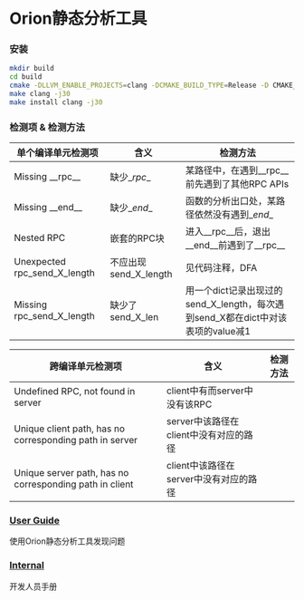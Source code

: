 # Orion静态分析工具

### 安装
```bash
mkdir build
cd build
cmake -DLLVM_ENABLE_PROJECTS=clang -DCMAKE_BUILD_TYPE=Release -D CMAKE_C_COMPILER=gcc -D CMAKE_CXX_COMPILER=g++ -G "Unix Makefiles" ../llvm
make clang -j30
make install clang -j30
```

### 检测项 & 检测方法

| 单个编译单元检测项           | 含义                  | 检测方法                                                     |
| ---------------------------- | --------------------- | ------------------------------------------------------------ |
| Missing \_\_rpc\_\_          | 缺少\__rpc__          | 某路径中，在遇到\__rpc__前先遇到了其他RPC APIs               |
| Missing \_\_end\_\_          | 缺少\__end__          | 函数的分析出口处，某路径依然没有遇到\__end__                 |
| Nested RPC                   | 嵌套的RPC块           | 进入\_\_rpc\_\_后，退出\_\_end\_\_前遇到了\_\_rpc\_\_        |
| Unexpected rpc_send_X_length | 不应出现send_X_length | 见代码注释，DFA                                              |
| Missing rpc_send_X_length    | 缺少了send_X_len      | 用一个dict记录出现过的send_X_length，每次遇到send_X都在dict中对该表项的value减1 |

| 跨编译单元检测项                                        | 含义                                   | 检测方法 |
| ------------------------------------------------------- | -------------------------------------- | -------- |
| Undefined RPC, not found in server                      | client中有而server中没有该RPC          |          |
| Unique client path, has no corresponding path in server | server中该路径在client中没有对应的路径 |          |
| Unique server path, has no corresponding path in client | client中该路径在server中没有对应的路径 |          |

###  [User Guide](doc/user_guide.md)

使用Orion静态分析工具发现问题

###  [Internal](doc/internal.md)

开发人员手册
